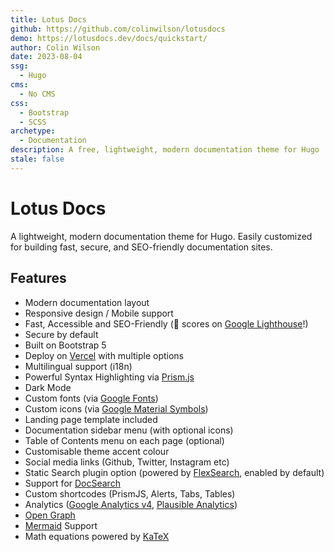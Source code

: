 ```yaml
---
title: Lotus Docs
github: https://github.com/colinwilson/lotusdocs
demo: https://lotusdocs.dev/docs/quickstart/
author: Colin Wilson
date: 2023-08-04
ssg:
  - Hugo
cms:
  - No CMS
css:
  - Bootstrap
  - SCSS  
archetype:
  - Documentation
description: A free, lightweight, modern documentation theme for Hugo
stale: false
---
```


# Lotus Docs

A lightweight, modern documentation theme for Hugo. Easily customized for building fast, secure, and SEO-friendly documentation sites.

## Features

- Modern documentation layout
- Responsive design / Mobile support
- Fast, Accessible and SEO-Friendly (💯 scores on [Google Lighthouse](https://pagespeed.web.dev/)!)
- Secure by default
- Built on Bootstrap 5
- Deploy on [Vercel](https://vercel.com/) with multiple options
- Multilingual support (i18n)
- Powerful Syntax Highlighting via [Prism.js](https://prismjs.com/)
- Dark Mode
- Custom fonts (via [Google Fonts](https://fonts.google.com/))
- Custom icons (via [Google Material Symbols](https://fonts.google.com/icons?icon.style=Outlined&icon.set=Material+Symbols))
- Landing page template included
- Documentation sidebar menu (with optional icons)
- Table of Contents menu on each page (optional)
- Customisable theme accent colour
- Social media links (Github, Twitter, Instagram etc)
- Static Search plugin option (powered by [FlexSearch](https://github.com/nextapps-de/flexsearch), enabled by default)
- Support for [DocSearch](https://docsearch.algolia.com/)
- Custom shortcodes (PrismJS, Alerts, Tabs, Tables)
- Analytics ([Google Analytics v4](https://analytics.google.com/analytics/web/), [Plausible Analytics](https://plausible.io/))
- [Open Graph](https://ogp.me/)
- [Mermaid](https://mermaid.js.org/) Support
- Math equations powered by [KaTeX](https://katex.org/)
